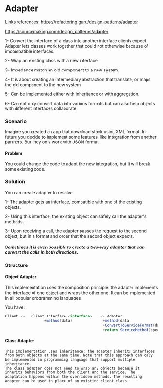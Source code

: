 # Adapter
Links references:
https://refactoring.guru/design-patterns/adapter

https://sourcemaking.com/design_patterns/adapter

  1- Convert the interface of a class into another interface clients expect. Adapter lets classes work together that could not otherwise because of imcompatible interfaces.
  
  2- Wrap an existing class with a new interface.
  
  3- Impedance match an old component to a new system.
  
  4- It is about creating an intermediary abstraction that translate, or maps the old component to the new system.
  
  5- Can be implemented either with inheritance or with aggregation.
  
  6- Can not only convert data into various formats but can also help objects with different interfaces collaborate.
  

### Scenario
  Imagine you created an app that download stock using XML format. In future you decide to implement some features, like integration from another partners. But they only work with JSON format.

#### Problem
  You could change the code to adapt the new integration, but It will break some existing code.

### Solution
  You can create adapter to resolve.
  
   1- The adapter gets an interface, compatible with one of the existing objects.
   
   2- Using this interface, the existing object can safely call the adapter's methods.
   
   3- Upon receiving a call, the adapter passes the request to the second object, but in a format and order that the second object expects.
   
 ##### Sometimes it is even possible to create a two-way adapter that can convert the calls in both directions.
 
 ### Structure
 
#### Object Adapter
  This implementation uses the composition principle: the adapter implements the interface of one object and wraps the other one. It can be implemented in all popular programming languages.
  
  You have:
  ```c#
  Client ->   Client Interface <interface>    <- Adapter                    <->     Service
                    +method(data)              +method(data)                        +ServiceMethod(specialData)
                                               +ConvertToServiceFormat(data)
                                               +return ServiceMethod(specialData)
```
#### Class Adapter
    This implementation uses inheritance: the adapter inherits interfaces from both objects at the same time. Note that this approach can only be implemented in programming language that support multiple inheritance.
    The class adapter does not need to wrap any objects because it inherits behaviors from both the client and the service. The adaptation happens within the overridden methods. The resulting adapter can be used in place of an existing client class.
